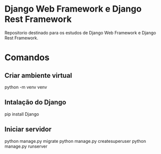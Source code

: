 # Django Web Framework e Django Rest Framework

Repositorio destinado para os estudos de Django Web Framework e Django Rest Framework.

# Comandos
## Criar ambiente virtual
python -m venv venv

## Intalação do Django
pip install Django

## Iniciar servidor 
python manage.py migrate
python manage.py createsuperuser
python manage.py runserver

